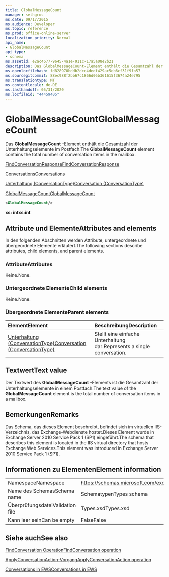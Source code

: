 ```yaml
---
title: GlobalMessageCount
manager: sethgros
ms.date: 09/17/2015
ms.audience: Developer
ms.topic: reference
ms.prod: office-online-server
localization_priority: Normal
api_name:
- GlobalMessageCount
api_type:
- schema
ms.assetid: e2ac4677-9645-4a1e-911c-17a5a08e2b21
description: Das GlobalMessageCount-Element enthält die Gesamtzahl der Unterhaltungselemente im Postfach.
ms.openlocfilehash: fd828970bddb2dcc4dedf429ac5eb6cf31f9fb57
ms.sourcegitcommit: 88ec988f2bb67c1866d06b361615f3674a24e795
ms.translationtype: MT
ms.contentlocale: de-DE
ms.lasthandoff: 05/31/2020
ms.locfileid: "44459405"
---
```

# <a name="globalmessagecount"></a><span data-ttu-id="c04d7-103">GlobalMessageCount</span><span class="sxs-lookup"><span data-stu-id="c04d7-103">GlobalMessageCount</span></span>

<span data-ttu-id="c04d7-104">Das **GlobalMessageCount** -Element enthält die Gesamtzahl der Unterhaltungselemente im Postfach.</span><span class="sxs-lookup"><span data-stu-id="c04d7-104">The **GlobalMessageCount** element contains the total number of conversation items in the mailbox.</span></span> 
  
[<span data-ttu-id="c04d7-105">FindConversationResponse</span><span class="sxs-lookup"><span data-stu-id="c04d7-105">FindConversationResponse</span></span>](findconversationresponse.md)
  
[<span data-ttu-id="c04d7-106">Conversations</span><span class="sxs-lookup"><span data-stu-id="c04d7-106">Conversations</span></span>](conversations-ex15websvcsotherref.md)
  
[<span data-ttu-id="c04d7-107">Unterhaltung (ConversationType)</span><span class="sxs-lookup"><span data-stu-id="c04d7-107">Conversation (ConversationType)</span></span>](conversation-conversationtype.md)
  
[<span data-ttu-id="c04d7-108">GlobalMessageCount</span><span class="sxs-lookup"><span data-stu-id="c04d7-108">GlobalMessageCount</span></span>](globalmessagecount.md)
  
```XML
<GlobalMessageCount/>
```

 <span data-ttu-id="c04d7-109">**xs: int**</span><span class="sxs-lookup"><span data-stu-id="c04d7-109">**xs:int**</span></span>
## <a name="attributes-and-elements"></a><span data-ttu-id="c04d7-110">Attribute und Elemente</span><span class="sxs-lookup"><span data-stu-id="c04d7-110">Attributes and elements</span></span>

<span data-ttu-id="c04d7-111">In den folgenden Abschnitten werden Attribute, untergeordnete und übergeordnete Elemente erläutert.</span><span class="sxs-lookup"><span data-stu-id="c04d7-111">The following sections describe attributes, child elements, and parent elements.</span></span>
  
### <a name="attributes"></a><span data-ttu-id="c04d7-112">Attribute</span><span class="sxs-lookup"><span data-stu-id="c04d7-112">Attributes</span></span>

<span data-ttu-id="c04d7-113">Keine.</span><span class="sxs-lookup"><span data-stu-id="c04d7-113">None.</span></span>
  
### <a name="child-elements"></a><span data-ttu-id="c04d7-114">Untergeordnete Elemente</span><span class="sxs-lookup"><span data-stu-id="c04d7-114">Child elements</span></span>

<span data-ttu-id="c04d7-115">Keine.</span><span class="sxs-lookup"><span data-stu-id="c04d7-115">None.</span></span>
  
### <a name="parent-elements"></a><span data-ttu-id="c04d7-116">Übergeordnete Elemente</span><span class="sxs-lookup"><span data-stu-id="c04d7-116">Parent elements</span></span>

|<span data-ttu-id="c04d7-117">**Element**</span><span class="sxs-lookup"><span data-stu-id="c04d7-117">**Element**</span></span>|<span data-ttu-id="c04d7-118">**Beschreibung**</span><span class="sxs-lookup"><span data-stu-id="c04d7-118">**Description**</span></span>|
|:-----|:-----|
|[<span data-ttu-id="c04d7-119">Unterhaltung (ConversationType)</span><span class="sxs-lookup"><span data-stu-id="c04d7-119">Conversation (ConversationType)</span></span>](conversation-conversationtype.md) <br/> |<span data-ttu-id="c04d7-120">Stellt eine einfache Unterhaltung dar.</span><span class="sxs-lookup"><span data-stu-id="c04d7-120">Represents a single conversation.</span></span>  <br/> |
   
## <a name="text-value"></a><span data-ttu-id="c04d7-121">Textwert</span><span class="sxs-lookup"><span data-stu-id="c04d7-121">Text value</span></span>

<span data-ttu-id="c04d7-122">Der Textwert des **GlobalMessageCount** -Elements ist die Gesamtzahl der Unterhaltungselemente in einem Postfach.</span><span class="sxs-lookup"><span data-stu-id="c04d7-122">The text value of the **GlobalMessageCount** element is the total number of conversation items in a mailbox.</span></span> 
  
## <a name="remarks"></a><span data-ttu-id="c04d7-123">Bemerkungen</span><span class="sxs-lookup"><span data-stu-id="c04d7-123">Remarks</span></span>

<span data-ttu-id="c04d7-124">Das Schema, das dieses Element beschreibt, befindet sich im virtuellen IIS-Verzeichnis, das Exchange-Webdienste hostet.Dieses Element wurde in Exchange Server 2010 Service Pack 1 (SP1) eingeführt.</span><span class="sxs-lookup"><span data-stu-id="c04d7-124">The schema that describes this element is located in the IIS virtual directory that hosts Exchange Web Services.This element was introduced in Exchange Server 2010 Service Pack 1 (SP1).</span></span>
  
## <a name="element-information"></a><span data-ttu-id="c04d7-125">Informationen zu Elementen</span><span class="sxs-lookup"><span data-stu-id="c04d7-125">Element information</span></span>

|||
|:-----|:-----|
|<span data-ttu-id="c04d7-126">Namespace</span><span class="sxs-lookup"><span data-stu-id="c04d7-126">Namespace</span></span>  <br/> |https://schemas.microsoft.com/exchange/services/2006/types  <br/> |
|<span data-ttu-id="c04d7-127">Name des Schemas</span><span class="sxs-lookup"><span data-stu-id="c04d7-127">Schema name</span></span>  <br/> |<span data-ttu-id="c04d7-128">Schematypen</span><span class="sxs-lookup"><span data-stu-id="c04d7-128">Types schema</span></span>  <br/> |
|<span data-ttu-id="c04d7-129">Überprüfungsdatei</span><span class="sxs-lookup"><span data-stu-id="c04d7-129">Validation file</span></span>  <br/> |<span data-ttu-id="c04d7-130">Types.xsd</span><span class="sxs-lookup"><span data-stu-id="c04d7-130">Types.xsd</span></span>  <br/> |
|<span data-ttu-id="c04d7-131">Kann leer sein</span><span class="sxs-lookup"><span data-stu-id="c04d7-131">Can be empty</span></span>  <br/> |<span data-ttu-id="c04d7-132">False</span><span class="sxs-lookup"><span data-stu-id="c04d7-132">False</span></span>  <br/> |
   
## <a name="see-also"></a><span data-ttu-id="c04d7-133">Siehe auch</span><span class="sxs-lookup"><span data-stu-id="c04d7-133">See also</span></span>



[<span data-ttu-id="c04d7-134">FindConversation Operation</span><span class="sxs-lookup"><span data-stu-id="c04d7-134">FindConversation operation</span></span>](findconversation-operation.md)
  
[<span data-ttu-id="c04d7-135">ApplyConversationAction-Vorgang</span><span class="sxs-lookup"><span data-stu-id="c04d7-135">ApplyConversationAction operation</span></span>](applyconversationaction-operation.md)


[<span data-ttu-id="c04d7-136">Conversations in EWS</span><span class="sxs-lookup"><span data-stu-id="c04d7-136">Conversations in EWS</span></span>](https://msdn.microsoft.com/library/91e64629-db6c-4c94-9dcb-d386232e8467%28Office.15%29.aspx)

